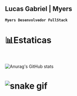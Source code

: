 ## Lucas Gabriel | Myers
**`Myers Desenvolvedor FullStack`**

# 📊Estaticas
 <br>

![Anurag's GitHub stats](https://github-readme-stats.vercel.app/api?username=MyersLucasG&show_icons=true&theme=tokyonight&include_all_commits%locale-pt-br)

# ![snake gif](https://github.com/MyersLucasG/MyersLucasG/blob/output/github-contribution-grid-snake.gif)